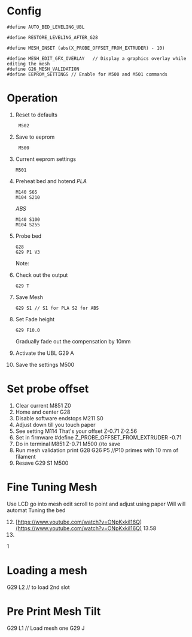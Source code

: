 # Config
```
#define AUTO_BED_LEVELING_UBL

#define RESTORE_LEVELING_AFTER_G28

#define MESH_INSET (abs(X_PROBE_OFFSET_FROM_EXTRUDER) - 10)

#define MESH_EDIT_GFX_OVERLAY   // Display a graphics overlay while editing the mesh
#define G26_MESH_VALIDATION
#define EEPROM_SETTINGS // Enable for M500 and M501 commands
```

# Operation
1. Reset to defaults

        M502

3. Save to eeprom

        M500

 3. Current eeprom settings
 
        M501
         
 5. Preheat bed and hotend
	 *PLA*
	```	 
	M140 S65
	M104 S210
	```
	*ABS*
	```	 
	M140 S100
	M104 S255
	```
	
4. Probe bed
    ```
    G28
    G29 P1 V3
    ```
    Note: 
5. Check out the output
    ```
    G29 T
    ```
6. Save Mesh
    ```
    G29 S1 // S1 for PLA S2 for ABS
    ```
8. Set Fade height
    ```
    G29 F10.0
    ```
     Gradually fade out the compensation by 10mm  
9. Activate the UBL
  G29 A
  10. Save the settings
   M500

# Set probe offset
1. Clear current
M851 Z0
2. Home and center
G28 
3. Disable software endstops
M211 S0
4. Adjust down till you touch paper
5. See setting
M114
That's your offset Z-0.71 Z-2.56
6. Set in firmware
#define Z_PROBE_OFFSET_FROM_EXTRUDER -0.71
7. Do in terminal
M851 Z-0.71
M500 //to save
8. Run mesh validation print
G28
G26 P5 //P10 primes with 10 mm of filament
9. Resave
 G29 S1
 M500
 # Fine Tuning Mesh
 Use LCD go into mesh edit
 scroll to point and adjust using paper
 Will 
 will automat Tuning the bed
  
 12. [https://www.youtube.com/watch?v=ONpKxkil16Q](https://www.youtube.com/watch?v=ONpKxkil16Q) 13.58
 13.  
 1
# Loading a mesh
G29 L2 // to load 2nd slot

# Pre Print Mesh Tilt
G29 L1 // Load mesh one
G29 J

<!--stackedit_data:
eyJoaXN0b3J5IjpbMTE0NzY4OTExMCw0ODI1MjQzMzJdfQ==
-->